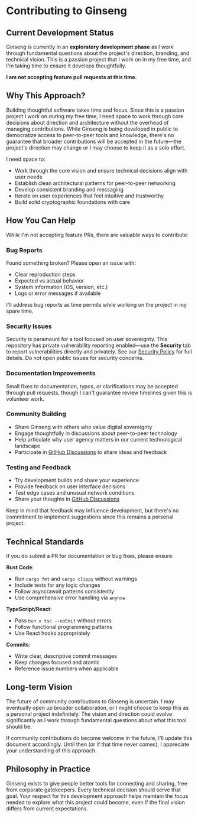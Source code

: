 # Contributing to Ginseng

## Current Development Status

Ginseng is currently in an **exploratory development phase** as I work through fundamental questions about the project's direction, branding, and technical vision. This is a passion project that I work on in my free time, and I'm taking time to ensure it develops thoughtfully.

**I am not accepting feature pull requests at this time.**

## Why This Approach?

Building thoughtful software takes time and focus. Since this is a passion project I work on during my free time, I need space to work through core decisions about direction and architecture without the overhead of managing contributions. While Ginseng is being developed in public to democratize access to peer-to-peer tools and knowledge, there's no guarantee that broader contributions will be accepted in the future—the project's direction may change or I may choose to keep it as a solo effort.

I need space to:
- Work through the core vision and ensure technical decisions align with user needs
- Establish clean architectural patterns for peer-to-peer networking
- Develop consistent branding and messaging
- Iterate on user experiences that feel intuitive and trustworthy
- Build solid cryptographic foundations with care

## How You Can Help

While I'm not accepting feature PRs, there are valuable ways to contribute:

### Bug Reports
Found something broken? Please open an issue with:
- Clear reproduction steps
- Expected vs actual behavior  
- System information (OS, version, etc.)
- Logs or error messages if available

I'll address bug reports as time permits while working on the project in my spare time.

### Security Issues
Security is paramount for a tool focused on user sovereignty. This repository has private vulnerability reporting enabled—use the **Security** tab to report vulnerabilities directly and privately. See our [Security Policy](SECURITY.md) for full details. Do not open public issues for security concerns.

### Documentation Improvements
Small fixes to documentation, typos, or clarifications may be accepted through pull requests, though I can't guarantee review timelines given this is volunteer work.

### Community Building
- Share Ginseng with others who value digital sovereignty
- Engage thoughtfully in discussions about peer-to-peer technology
- Help articulate why user agency matters in our current technological landscape
- Participate in [GitHub Discussions](https://github.com/alDuncanson/ginseng/discussions) to share ideas and feedback

### Testing and Feedback
- Try development builds and share your experience
- Provide feedback on user interface decisions
- Test edge cases and unusual network conditions
- Share your thoughts in [GitHub Discussions](https://github.com/alDuncanson/ginseng/discussions)

Keep in mind that feedback may influence development, but there's no commitment to implement suggestions since this remains a personal project.

## Technical Standards

If you do submit a PR for documentation or bug fixes, please ensure:

**Rust Code**:
- Run `cargo fmt` and `cargo clippy` without warnings
- Include tests for any logic changes
- Follow async/await patterns consistently
- Use comprehensive error handling via `anyhow`

**TypeScript/React**:
- Pass `bun x tsc --noEmit` without errors
- Follow functional programming patterns
- Use React hooks appropriately

**Commits**:
- Write clear, descriptive commit messages
- Keep changes focused and atomic
- Reference issue numbers when applicable

## Long-term Vision

The future of community contributions to Ginseng is uncertain. I may eventually open up broader collaboration, or I might choose to keep this as a personal project indefinitely. The vision and direction could evolve significantly as I work through fundamental questions about what this tool should be.

If community contributions do become welcome in the future, I'll update this document accordingly. Until then (or if that time never comes), I appreciate your understanding of this approach.

## Philosophy in Practice

Ginseng exists to give people better tools for connecting and sharing, free from corporate gatekeepers. Every technical decision should serve that goal. Your respect for this development approach helps maintain the focus needed to explore what this project could become, even if the final vision differs from current expectations.
